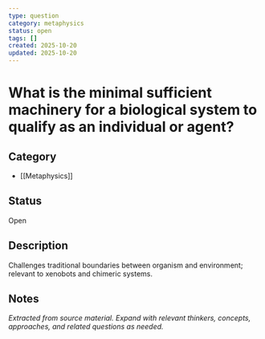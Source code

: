 ```yaml
---
type: question
category: metaphysics
status: open
tags: []
created: 2025-10-20
updated: 2025-10-20
---
```


# What is the minimal sufficient machinery for a biological system to qualify as an individual or agent?

## Category

- [[Metaphysics]]

## Status

Open

## Description

Challenges traditional boundaries between organism and environment; relevant to xenobots and chimeric systems.

## Notes

*Extracted from source material. Expand with relevant thinkers, concepts, approaches, and related questions as needed.*
